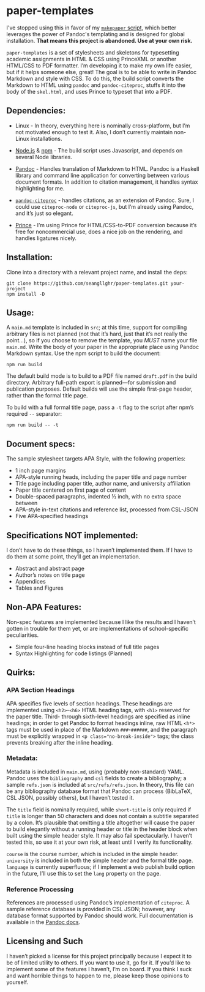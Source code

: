 # paper-templates

I've stopped using this in favor of my
[`makepaper` script](https://github.com/seangllghr/makepaper), which better
leverages the power of Pandoc's templating and is designed for global
installation. **That means this project is abandoned. Use at your own risk.**

`paper-templates` is a set of stylesheets and skeletons for typesetting academic
assignments in HTML & CSS using PrinceXML or another HTML/CSS to PDF formatter.
I’m developing it to make my own life easier, but if it helps someone else,
great! The goal is to be able to write in Pandoc Markdown and style with CSS.
To do this, the build script converts the Markdown to HTML using `pandoc` and
`pandoc-citeproc`, stuffs it into the body of the `skel.html`, and uses Prince
to typeset that into a PDF.

## Dependencies:

- Linux - In theory, everything here is nominally cross-platform, but I’m not
  motivated enough to test it. Also, I don’t currently maintain non-Linux
  installations.

- [Node.js](https://nodejs.org/en/) & [npm](https://www.npmjs.com/) - The build
  script uses Javascript, and depends on several Node libraries.

- [Pandoc](https://github.com/jgm/pandoc) - Handles translation of Markdown to
  HTML. Pandoc is a Haskell library and command line application for converting
  between various document formats. In addition to citation management, it
  handles syntax highlighting for me.
- [`pandoc-citeproc`](https://github.com/jgm/pandoc-citeproc) - handles
  citations, as an extension of Pandoc. Sure, I could use `citeproc-node` or
  `citeproc-js`, but I’m already using Pandoc, and it’s just so elegant.
- [Prince](https://www.princexml.com/) - I’m using Prince for HTML/CSS-to-PDF
  conversion because it’s free for noncommercial use, does a nice job on the
  rendering, and handles ligatures nicely.

## Installation:

Clone into a directory with a relevant project name, and install the deps:

~~~
git clone https://github.com/seangllghr/paper-templates.git your-project
npm install -D
~~~

## Usage:

A `main.md` template is included in `src`; at this time, support for compiling
arbitrary files is not planned (not that it’s hard, just that it’s not really
the point...), so if you choose to remove the template, you *MUST* name your
file `main.md`. Write the body of your paper in the appropriate place using
Pandoc Markdown syntax. Use the npm script to build the document:

`npm run build`

The default build mode is to build to a PDF file named `draft.pdf` in the build
directory. Arbitrary full-path export is planned&mdash;for submission and
publication purposes. Default builds will use the simple first-page header,
rather than the formal title page.

To build with a full formal title page, pass a `-t` flag to the script after
npm’s required `--` separator:

`npm run build -- -t`

## Document specs:

The sample stylesheet targets APA Style, with the following properties:

- 1 inch page margins
- APA-style running heads, including the paper title and page number
- Title page including paper title, author name, and university affiliation
- Paper title centered on first page of content
- Double-spaced paragraphs, indented ½ inch, with no extra space between
- APA-style in-text citations and reference list, processed from CSL-JSON
- Five APA-specified headings

## Specifications NOT implemented:

I don’t have to do these things, so I haven’t implemented them. If I have to do
them at some point, they’ll get an implementation.

- Abstract and abstract page
- Author’s notes on title page
- Appendices
- Tables and Figures

## Non-APA Features:

Non-spec features are implemented because I like the results and I haven’t
gotten in trouble for them yet, or are implementations of school-specific
peculiarities.

- Simple four-line heading blocks instead of full title pages
- Syntax Highlighting for code listings (Planned)

## Quirks:

### APA Section Headings

APA specifies five levels of section headings. These headings are implemented
using `<h2>`-`<h6>` HTML heading tags, with `<h1>` reserved for the paper title.
Third- through sixth-level headings are specified as inline headings; in order
to get Pandoc to format headings inline, raw HTML `<h*>` tags must be used in
place of the Markdown `###`-`######`, and the paragraph must be explicitly
wrapped in `<p class="no-break-inside">` tags; the class prevents breaking after
the inline heading.

### Metadata:

Metadata is included in `main.md`, using (probably non-standard) YAML. Pandoc
uses the `bibliography` and `csl` fields to create a bibliography; a sample
`refs.json` is included at `src/refs/refs.json`. In theory, this file can be any
bibliography database format that Pandoc can process (BibLaTeX, CSL JSON,
possibly others), but I haven’t tested it.

The `title` field is nominally required, while `short-title` is only required if
`title` is longer than 50 characters and does not contain a subtitle separated
by a colon. It’s plausible that omitting a title altogether will cause the paper
to build elegantly without a running header or title in the header block when
built using the simple header style. It may also fail spectacularly. I haven’t
tested this, so use it at your own risk, at least until I verify its
functionality.

`course` is the course number, which is included in the simple header.
`university` is included in both the simple header and the formal title page.
`language` is currently superfluous; if I implement a web publish build option
in the future, I’ll use this to set the `lang` property on the page.

### Reference Processing

References are processed using Pandoc’s implementation of `citeproc`. A
sample reference database is provided in CSL JSON; however, any database
format supported by Pandoc should work. Full documentation is available in the
[Pandoc docs](http://pandoc.org/MANUAL.html#citations).

## Licensing and Such

I haven’t picked a license for this project principally because I expect it to
be of limited utility to others. If you want to use it, go for it. If you’d like
to implement some of the features I haven’t, I’m on board. If you think I suck
and want horrible things to happen to me, please keep those opinions to
yourself.
